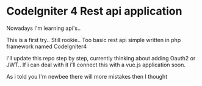 # CodeIgniter 4 Rest api application

 Nowadays I'm learning api's..

 This is a first try.. Still rookie.. Too basic rest api simple written in php framework named CodeIgniter4

 I'll update this repo step by step, currently thinking about adding Oauth2 or JWT.. If i can deal with it i'll connect this with a vue.js application soon.

 As i told you I'm newbee there will more mistakes then I thought 
